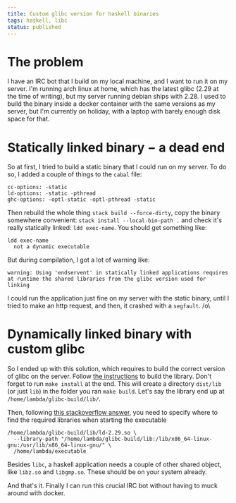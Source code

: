 ```yaml
---
title: Custom glibc version for haskell binaries
tags: haskell, libc
status: published
---
```


# The problem

I have an IRC bot that I build on my local machine, and I want to run it on my server.
I'm running arch linux at home, which has the latest glibc (2.29 at the time of writing), but
my server running debian ships with 2.28.
I used to build the binary inside a docker container with the same versions as my server, but I'm currently on
holiday, with a laptop with barely enough disk space for that.

# Statically linked binary − a dead end
So at first, I tried to build a static binary that I could run on my server. To do so, I added a couple of things
to the `cabal` file:

```
cc-options: -static
ld-options: -static -pthread
ghc-options: -optl-static -optl-pthread -static
```

Then rebuild the whole thing `stack build --force-dirty`, copy the binary somewhere convenient: `stack install --local-bin-path .`
and check it's really statically linked: `ldd exec-name`. You should get something like:

```
ldd exec-name
  not a dynamic executable
```

But during compilation, I got a lot of warning like:
```
warning: Using 'endservent' in statically linked applications requires at runtime the shared libraries from the glibc version used for linking
```

I could run the application just fine on my server with the static binary, until I tried to make an http request, and then, it crashed with a `segfault`. /o\\


# Dynamically linked binary with custom glibc

So I ended up with this solution, which requires to build the correct version of glibc on the server. Follow [the instructions](https://sourceware.org/glibc/wiki/Testing/Builds)
to build the library. Don't forget to run `make install` at the end. This will create a directory `dist/lib` (or just `lib`) in the folder you ran `make build`. Let's say
the library end up at `/home/lambda/glibc-build/lib/`.

Then, following [this stackoverflow answer](https://stackoverflow.com/a/8658468), you need to specify where to find the required libraries when starting the executable
```
/home/lambda/glibc-build/lib/ld-2.29.so \
  --library-path "/home/lambda/glibc-build/lib:/lib/x86_64-linux-gnu:/usr/lib/x86_64-linux-gnu/" \
  /home/lambda/executable
```

Besides `libc`, a haskell application needs a couple of other shared object, like `libz.so` and `libgmp.so`. These should be on your system already.

And that's it. Finally I can run this crucial IRC bot without having to muck around with docker.
